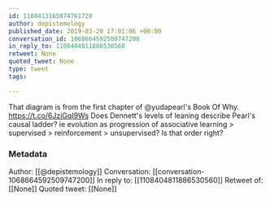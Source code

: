 ```yaml
---
id: 1108413165874761728
author: depistemology
published_date: 2019-03-20 17:01:06 +00:00
conversation_id: 1068664592509747200
in_reply_to: 1108404811886530560
retweet: None
quoted_tweet: None
type: tweet
tags:

---
```


That diagram is from the first chapter of @yudapearl's Book Of Why. 
https://t.co/6JziGqI9Ws
Does Dennett's levels of leaning describe Pearl's causal ladder? 
ie evolution as progression of associative learning &gt; supervised &gt; reinforcement &gt; unsupervised? Is that order right?

### Metadata

Author: [[@depistemology]]
Conversation: [[conversation-1068664592509747200]]
In reply to: [[1108404811886530560]]
Retweet of: [[None]]
Quoted tweet: [[None]]

